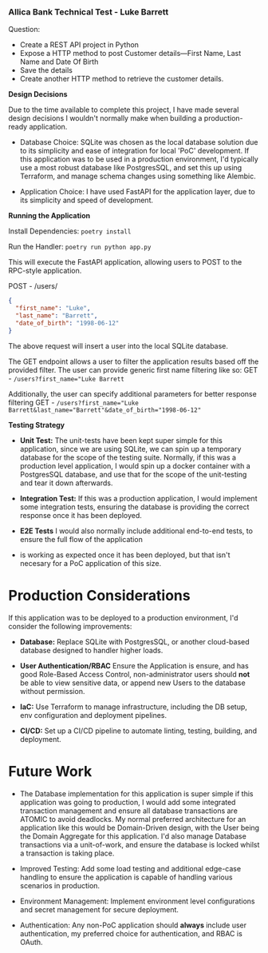 ### Allica Bank Technical Test - Luke Barrett

Question:
* Create a REST API project in Python
* Expose a HTTP method to post Customer details—First Name, Last Name and Date Of Birth 
* Save the details
* Create another HTTP method to retrieve the customer details.

**Design Decisions**

Due to the time available to complete this project, I have made several design decisions I wouldn't
normally make when building a production-ready application.

- Database Choice: SQLite was chosen as the local database solution due to its simplicity and 
ease of integration for local 'PoC' development. If this application was to be used in a production
environment, I'd typically use a most robust database like PostgresSQL, and set this up using Terraform,
and manage schema changes using something like Alembic.

- Application Choice: I have used FastAPI for the application layer, due to its simplicity and speed of development.

**Running the Application**

Install Dependencies: `poetry install`

Run the Handler: `poetry run python app.py`

This will execute the FastAPI application, allowing users to POST to the RPC-style application.

POST - /users/
```json 
{
  "first_name": "Luke",
  "last_name": "Barrett",
  "date_of_birth": "1998-06-12"
}
```
The above request will insert a user into the local SQLite database.

The GET endpoint allows a user to filter the application results based off the provided filter. The user can provide 
generic first name filtering like so:
GET - `/users?first_name="Luke Barrett`

Additionally, the user can specify additional parameters for better response filtering
GET - `/users?first_name="Luke Barrett&last_name="Barrett"&date_of_birth="1998-06-12"`

**Testing Strategy**

- **Unit Test:** The unit-tests have been kept super simple for this application, since we are using SQLite, we can 
spin up a temporary database for the scope of the testing suite. Normally, if this was a production level 
application, I would spin up a docker container with a PostgresSQL database, and
use that for the scope of the unit-testing and tear it down afterwards.

- **Integration Test:** If this was a production application, I would implement some integration tests, 
ensuring the database is providing the correct response once it has been deployed.

- **E2E Tests** I would also normally include additional end-to-end tests, to ensure the full flow of the application
- is working as expected once it has been deployed, but that isn't necesary for a PoC application of this size.

# Production Considerations

If this application was to be deployed to a production environment, I'd consider the following improvements:

- **Database:** Replace SQLite with PostgresSQL, or another cloud-based database designed to handler higher loads.

- **User Authentication/RBAC** Ensure the Application is ensure, and has good Role-Based Access Control, 
non-administrator users should **not** be able to view sensitive data, or append new Users to the database 
without permission.

- **IaC:** Use Terraform to manage infrastructure, including the DB setup, env configuration and deployment pipelines.

- **CI/CD:** Set up a CI/CD pipeline to automate linting, testing, building, and deployment.


# Future Work

- The Database implementation for this application is super simple if this application was going to production, I would
add some integrated transaction management and ensure all database transactions are ATOMIC to avoid deadlocks. My normal
 preferred architecture for an application like this would be Domain-Driven design, with the User being the Domain 
Aggregate for this application. I'd also manage Database transactions via a unit-of-work, and ensure the database 
is locked whilst a transaction is taking place.

- Improved Testing: Add some load testing and additional edge-case handling to ensure the application is capable of
handling various scenarios in production.

- Environment Management: Implement environment level configurations and secret management for secure deployment.

- Authentication: Any non-PoC application should **always** include user authentication, my preferred choice for
authentication, and RBAC is OAuth.